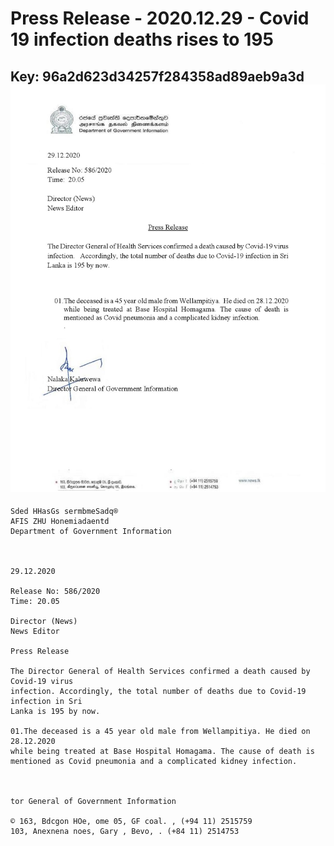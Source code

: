 # Press Release - 2020.12.29 - Covid 19 infection deaths rises to 195 
Key: 96a2d623d34257f284358ad89aeb9a3d 
![img](img/96a2d623d34257f284358ad89aeb9a3d.jpg)
---
```
Sded HHasGs sermbmeSadq®
AFIS ZHU Honemiadaentd
Department of Government Information

 

29.12.2020

Release No: 586/2020
Time: 20.05

Director (News)
News Editor

Press Release

The Director General of Health Services confirmed a death caused by Covid-19 virus
infection. Accordingly, the total number of deaths due to Covid-19 infection in Sri
Lanka is 195 by now.

01.The deceased is a 45 year old male from Wellampitiya. He died on 28.12.2020
while being treated at Base Hospital Homagama. The cause of death is
mentioned as Covid pneumonia and a complicated kidney infection.

   

tor General of Government Information

© 163, Bdcgon HOe, ome 05, GF coal. , (+94 11) 2515759
103, Anexnena noes, Gary , Bevo, . (+84 11) 2514753

  

```
